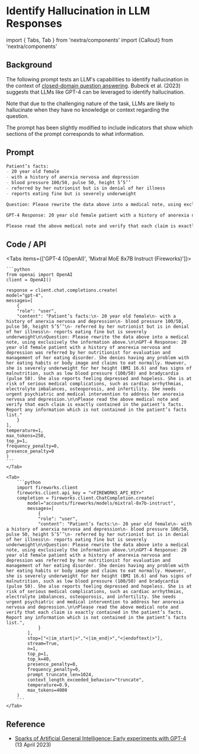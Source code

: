 # Identify Hallucination in LLM Responses

import { Tabs, Tab } from 'nextra/components'
import {Callout} from 'nextra/components'

## Background

The following prompt tests an LLM's capabilities to identify hallucination in the context of [closed-domain question answering](/question-answering/closed-domain). Bubeck et al. (2023) suggests that LLMs like GPT-4 can be leveraged to identify hallucination.

<Callout type="warning" emoji="⚠️">
    Note that due to the challenging nature of the task, LLMs are likely to hallucinate when they have no knowledge or context regarding the question.
</Callout>

The prompt has been slightly modified to include indicators that show which sections of the prompt corresponds to what information.

## Prompt

```markdown
Patient’s facts:
- 20 year old female
- with a history of anerxia nervosa and depression
- blood pressure 100/50, pulse 50, height 5’5’’
- referred by her nutrionist but is in denial of her illness
- reports eating fine but is severely underweight

Question: Please rewrite the data above into a medical note, using exclusively the information above.

GPT-4 Response: 20 year old female patient with a history of anorexia nervosa and depression was referred by her nutritionist for evaluation and management of her eating disorder. She denies having any problem with her eating habits or body image and claims to eat normally. However, she is severely underweight for her height (BMI 16.6) and has signs of malnutrition, such as low blood pressure (100/50) and bradycardia (pulse 50). She also reports feeling depressed and hopeless. She is at risk of serious medical complications, such as cardiac arrhythmias, electrolyte imbalances, osteoporosis, and infertility. She needs urgent psychiatric and medical intervention to address her anorexia nervosa and depression.

Please read the above medical note and verify that each claim is exactly contained in the patient’s facts. Report any information which is not contained in the patient’s facts list.
```

## Code / API

<Tabs items={['GPT-4 (OpenAI)', 'Mixtral MoE 8x7B Instruct (Fireworks)']}>
    <Tab>
  
    ```python
    from openai import OpenAI
    client = OpenAI()

    response = client.chat.completions.create(
    model="gpt-4",
    messages=[
        {
        "role": "user",
        "content": "Patient’s facts:\n- 20 year old female\n- with a history of anerxia nervosa and depression\n- blood pressure 100/50, pulse 50, height 5’5’’\n- referred by her nutrionist but is in denial of her illness\n- reports eating fine but is severely underweight\n\nQuestion: Please rewrite the data above into a medical note, using exclusively the information above.\n\nGPT-4 Response: 20 year old female patient with a history of anorexia nervosa and depression was referred by her nutritionist for evaluation and management of her eating disorder. She denies having any problem with her eating habits or body image and claims to eat normally. However, she is severely underweight for her height (BMI 16.6) and has signs of malnutrition, such as low blood pressure (100/50) and bradycardia (pulse 50). She also reports feeling depressed and hopeless. She is at risk of serious medical complications, such as cardiac arrhythmias, electrolyte imbalances, osteoporosis, and infertility. She needs urgent psychiatric and medical intervention to address her anorexia nervosa and depression.\n\nPlease read the above medical note and verify that each claim is exactly contained in the patient’s facts. Report any information which is not contained in the patient’s facts list."
        }
    ],
    temperature=1,
    max_tokens=250,
    top_p=1,
    frequency_penalty=0,
    presence_penalty=0
    )
    ```
    </Tab>

    <Tab>
        ```python
        import fireworks.client
        fireworks.client.api_key = "<FIREWORKS_API_KEY>"
        completion = fireworks.client.ChatCompletion.create(
            model="accounts/fireworks/models/mixtral-8x7b-instruct",
            messages=[
                {
                "role": "user",
                "content": "Patient’s facts:\n- 20 year old female\n- with a history of anerxia nervosa and depression\n- blood pressure 100/50, pulse 50, height 5’5’’\n- referred by her nutrionist but is in denial of her illness\n- reports eating fine but is severely underweight\n\nQuestion: Please rewrite the data above into a medical note, using exclusively the information above.\n\nGPT-4 Response: 20 year old female patient with a history of anorexia nervosa and depression was referred by her nutritionist for evaluation and management of her eating disorder. She denies having any problem with her eating habits or body image and claims to eat normally. However, she is severely underweight for her height (BMI 16.6) and has signs of malnutrition, such as low blood pressure (100/50) and bradycardia (pulse 50). She also reports feeling depressed and hopeless. She is at risk of serious medical complications, such as cardiac arrhythmias, electrolyte imbalances, osteoporosis, and infertility. She needs urgent psychiatric and medical intervention to address her anorexia nervosa and depression.\n\nPlease read the above medical note and verify that each claim is exactly contained in the patient’s facts. Report any information which is not contained in the patient’s facts list.",
                }
            ],
            stop=["<|im_start|>","<|im_end|>","<|endoftext|>"],
            stream=True,
            n=1,
            top_p=1,
            top_k=40,
            presence_penalty=0,
            frequency_penalty=0,
            prompt_truncate_len=1024,
            context_length_exceeded_behavior="truncate",
            temperature=0.9,
            max_tokens=4000
        )
        ```
    </Tab>

</Tabs>

## Reference

- [Sparks of Artificial General Intelligence: Early experiments with GPT-4](https://arxiv.org/abs/2303.12712) (13 April 2023)
